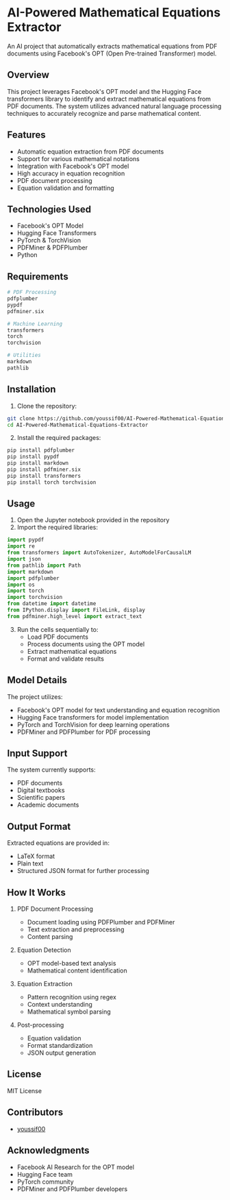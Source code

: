 # AI-Powered Mathematical Equations Extractor

An AI project that automatically extracts mathematical equations from PDF documents using Facebook's OPT (Open Pre-trained Transformer) model.

## Overview

This project leverages Facebook's OPT model and the Hugging Face transformers library to identify and extract mathematical equations from PDF documents. The system utilizes advanced natural language processing techniques to accurately recognize and parse mathematical content.

## Features

- Automatic equation extraction from PDF documents
- Support for various mathematical notations
- Integration with Facebook's OPT model
- High accuracy in equation recognition
- PDF document processing
- Equation validation and formatting

## Technologies Used

- Facebook's OPT Model
- Hugging Face Transformers
- PyTorch & TorchVision
- PDFMiner & PDFPlumber
- Python

## Requirements

```bash
# PDF Processing
pdfplumber
pypdf
pdfminer.six

# Machine Learning
transformers
torch
torchvision

# Utilities
markdown
pathlib
```

## Installation

1. Clone the repository:
```bash
git clone https://github.com/youssif00/AI-Powered-Mathematical-Equations-Extractor.git
cd AI-Powered-Mathematical-Equations-Extractor
```

2. Install the required packages:
```bash
pip install pdfplumber
pip install pypdf
pip install markdown
pip install pdfminer.six
pip install transformers
pip install torch torchvision
```

## Usage

1. Open the Jupyter notebook provided in the repository
2. Import the required libraries:
```python
import pypdf
import re
from transformers import AutoTokenizer, AutoModelForCausalLM
import json
from pathlib import Path
import markdown
import pdfplumber
import os
import torch 
import torchvision
from datetime import datetime
from IPython.display import FileLink, display
from pdfminer.high_level import extract_text
```

3. Run the cells sequentially to:
   - Load PDF documents
   - Process documents using the OPT model
   - Extract mathematical equations
   - Format and validate results

## Model Details

The project utilizes:
- Facebook's OPT model for text understanding and equation recognition
- Hugging Face transformers for model implementation
- PyTorch and TorchVision for deep learning operations
- PDFMiner and PDFPlumber for PDF processing

## Input Support

The system currently supports:
- PDF documents
- Digital textbooks
- Scientific papers
- Academic documents

## Output Format

Extracted equations are provided in:
- LaTeX format
- Plain text
- Structured JSON format for further processing

## How It Works

1. PDF Document Processing
   - Document loading using PDFPlumber and PDFMiner
   - Text extraction and preprocessing
   - Content parsing

2. Equation Detection
   - OPT model-based text analysis
   - Mathematical content identification

3. Equation Extraction
   - Pattern recognition using regex
   - Context understanding
   - Mathematical symbol parsing

4. Post-processing
   - Equation validation
   - Format standardization
   - JSON output generation

## License

MIT License

## Contributors

- [youssif00](https://github.com/youssif00)

## Acknowledgments

- Facebook AI Research for the OPT model
- Hugging Face team
- PyTorch community
- PDFMiner and PDFPlumber developers
